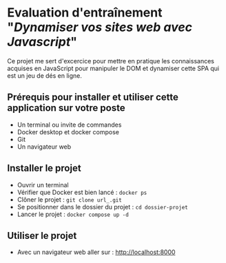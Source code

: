 # Evaluation d'entraînement "_Dynamiser vos sites web avec Javascript_"

Ce projet me sert d'excercice pour mettre en pratique les connaissances acquises en JavaScript pour manipuler le DOM et dynamiser cette SPA qui est un jeu de dés en ligne.

## Prérequis pour installer et utiliser cette application sur votre poste
- Un terminal ou invite de commandes
- Docker desktop et docker compose
- Git
- Un navigateur web

## Installer le projet
- Ouvrir un terminal
- Vérifier que Docker est bien lancé : ```docker ps```
- Clôner le projet : ```git clone url_.git```
- Se positionner dans le dossier du projet : ```cd dossier-projet```
- Lancer le projet : ```docker compose up -d```

## Utiliser le projet
- Avec un navigateur web aller sur : [http://localhost:8000](http://localhost:8000)
